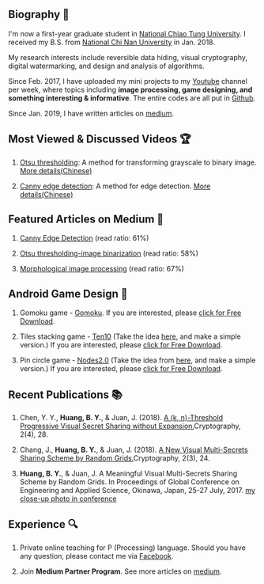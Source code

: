 ## Biography 🏃
I'm now a first-year graduate student in [National Chiao Tung University](https://www.nctu.edu.tw/). I received my B.S. from [National Chi Nan University](https://www.ncnu.edu.tw/ncnuweb/) in Jan. 2018.

My research interests include reversible data hiding, visual cryptography, digital watermarking, and design and analysis of algorithms.

Since Feb. 2017, I have uploaded my mini projects to my [Youtube](https://www.youtube.com/channel/UCmVQun_KSwvPnRBDWSX8gRw/featured) channel per week, where topics including **image processing, game designing, and something interesting & informative**. The entire codes are all put in [Github](https://github.com/hbyacademic).  

Since Jan. 2019, I have written articles on [medium](https://medium.com/@hbyacademic).
 
## Most Viewed & Discussed Videos 🏆
1. [Otsu thresholding](https://www.youtube.com/watch?v=Ofi1Fn18YLc): A method for transforming grayscale to binary image.
    [More details(Chinese)](http://idiot3838.pixnet.net/blog/post/193557941)
    
2. [Canny edge detection](https://www.youtube.com/watch?v=PtSgA19sC5g): A method for edge detection.
    [More details(Chinese)](http://idiot3838.pixnet.net/blog/post/194161931)
    
## Featured Articles on Medium 📝
1. [Canny Edge Detection](https://link.medium.com/m5NWuctkPT) (read ratio: 61%)

2. [Otsu thresholding-image binarization](https://link.medium.com/mbpzQNCkPT) (read ratio: 58%)

3. [Morphological image processing](https://link.medium.com/I9R0YPIkPT) (read ratio: 67%)

## Android Game Design 🎰
1. Gomoku game - [Gomoku](https://www.youtube.com/watch?v=txSBV9NB2jY&list=PLrJ7yjuOYajyP0xfXO_o5Yeg5oD166rHy&index=2). If you are interested, please [click for Free Download](https://drive.google.com/file/d/1hlP6hGWQr4xCbWzoDb1qyCyaR0A1jN_L/view?usp=drivesdk&fbclid=IwAR0duTs0Jfvd7oOs42axEvpj5Im-CM0x7eMwGX9kPpE4gnwpW4WwNRK1BSU).

2. Tiles stacking game - [Ten10](https://www.youtube.com/watch?v=-c3Kcaj54Ik&list=PLrJ7yjuOYajyP0xfXO_o5Yeg5oD166rHy&index=1) (Take the idea [here](http://twenty.frenchguys.net/), and make a simple version.) If you are interested, please [click for Free Download](https://drive.google.com/file/d/1jQRHxUpcWNspix_fs3SknCq02-IrjFMg/view?fbclid=IwAR2jkrvg2wLUjjrJ6wgndkns92t5_6lz7U4-9z_iWoFpWIDbQavTKagAXuk).

3. Pin circle game - [Nodes2.0](https://www.youtube.com/watch?v=lVMKEyO-cZs&list=PLrJ7yjuOYajyP0xfXO_o5Yeg5oD166rHy) (Take the idea from [here](https://m.apkpure.com/pin-circle/com.litegames.aa), and make a simple version.) If you are interested, please [click for Free Download](https://drive.google.com/file/d/1Weo9Gd6VaTQPfDbdI2TAYokygj6gnUVT/view?usp=drivesdk).

## Recent Publications 📚
1. Chen, Y. Y., **Huang, B. Y.**, & Juan, J. (2018). [A (k, n)-Threshold Progressive Visual Secret Sharing without Expansion.](https://www.mdpi.com/2410-387X/2/4/28)Cryptography, 2(4), 28.

2. Chang, J., **Huang, B. Y.**, & Juan, J. (2018). [A New Visual Multi-Secrets Sharing Scheme by Random Grids.](https://www.mdpi.com/2410-387X/2/3/24)Cryptography, 2(3), 24.

3. **Huang, B. Y.**, & Juan, J. A Meaningful Visual Multi-Secrets Sharing Scheme by Random Grids. In Proceedings of Global Conference on Engineering and Applied Science, Okinawa, Japan, 25-27 July, 2017. [my close-up photo in conference](https://www.facebook.com/higher.education.forum/photos/a.1557668754257321/1557675207590009/?type=3&theater)

## Experience 🔍
1. Private online teaching for P (Processing) language. Should you have any question, please contact me via [Facebook](https://www.facebook.com/HBY.academic).

2. Join **Medium Partner Program**. See more articles on [medium](https://medium.com/@hbyacademic).
